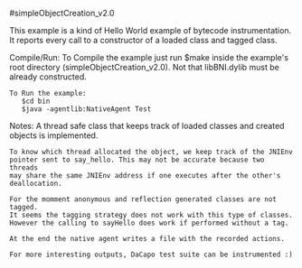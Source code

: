 #simpleObjectCreation_v2.0

This example is a kind of Hello World example of bytecode instrumentation.
It reports every call to a constructor of a loaded class and tagged class.

Compile/Run:
	To Compile the example just run
	   $make
	inside the example's root directory (simpleObjectCreation_v2.0). Not that
	libBNI.dylib must be already constructed.
	
	To Run the example:
	   $cd bin
	   $java -agentlib:NativeAgent Test

Notes:
	A thread safe class that keeps track of loaded classes and created objects
	is implemented. 
	
	To know which thread allocated the object, we keep track of the JNIEnv
	pointer sent to say_hello. This may not be accurate because two threads
	may share the same JNIEnv address if one executes after the other's deallocation.
	
	For the momment anonymous and reflection generated classes are not tagged.
	It seems the tagging strategy does not work with this type of classes.
	However the calling to sayHello does work if performed without a tag.
	
	At the end the native agent writes a file with the recorded actions.

	For more interesting outputs, DaCapo test suite can be instrumented :)

	
